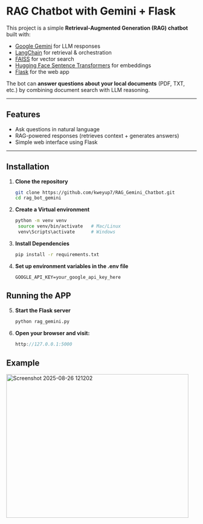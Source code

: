 # RAG Chatbot with Gemini + Flask

This project is a simple **Retrieval-Augmented Generation (RAG) chatbot** built with:
- [Google Gemini](https://ai.google.dev/) for LLM responses  
- [LangChain](https://www.langchain.com/) for retrieval & orchestration  
- [FAISS](https://github.com/facebookresearch/faiss) for vector search
- [Hugging Face Sentence Transformers](https://huggingface.co/sentence-transformers) for embeddings
- [Flask](https://flask.palletsprojects.com/) for the web app  

The bot can **answer questions about your local documents** (PDF, TXT, etc.) by combining document search with LLM reasoning.

---

##  Features
- Ask questions in natural language
- RAG-powered responses (retrieves context + generates answers)
- Simple web interface using Flask
  
---

##  Installation

1. **Clone the repository**
   ```bash
   git clone https://github.com/kweyup7/RAG_Gemini_Chatbot.git
   cd rag_bot_gemini
   
2. **Create a Virtual environment**
   ```bash
   python -m venv venv
    source venv/bin/activate   # Mac/Linux
    venv\Scripts\activate      # Windows

3. **Install Dependencies**
   ```bash
   pip install -r requirements.txt

4. **Set up environment variables in the .env file**
   ```env
   GOOGLE_API_KEY=your_google_api_key_here

## Running the APP

5. **Start the Flask server**
   ```bash
   python rag_gemini.py
   
6. **Open your browser and visit:**
    ```cpp
    http://127.0.0.1:5000


## Example
<img width="482" height="380" alt="Screenshot 2025-08-26 121202" src="https://github.com/user-attachments/assets/04e09d06-78d6-473f-bad6-dbe3f733ab5d" />



